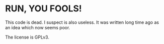 RUN, YOU FOOLS!
===============

This code is dead. I suspect is also useless.
It was written long time ago as an idea which now seems poor.

The license is GPLv3.
